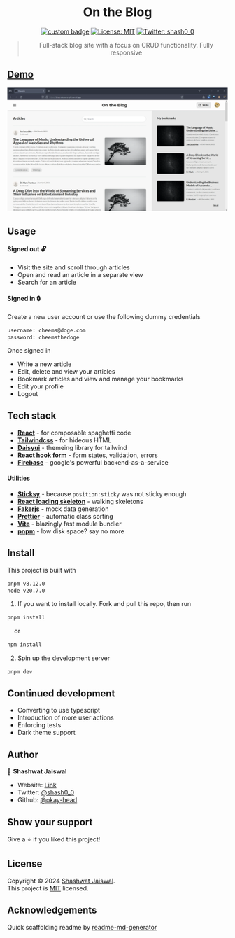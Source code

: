 <h1 align="center">On the Blog</h1>
<p align="center">
<a href="https://makeapullrequest.com/" target="_blank"><img alt="custom badge" src="https://img.shields.io/badge/PRs-welcome-brightgreen.svg?style=flat-plastic" /></a>
    <a href="/LICENSE" target="_blank">
    <img alt="License: MIT" src="https://img.shields.io/badge/License-MIT-yellow.svg" /></a>
  <a href="https://twitter.com/shash0_0" target="_blank">
    <img alt="Twitter: shash0_0" src="https://img.shields.io/twitter/follow/shash0_0.svg?style=social" />
  </a>
</p>

> <p align="center">Full-stack blog site with a focus on CRUD functionality. Fully responsive</p>

## [Demo](blog-site-ecru-phi.vercel.app/)

![Site snapshot](./public/assets/Blog-site-snapshot.webp)


## Usage

#### Signed out 🔓
- Visit the site and scroll through articles
- Open and read an article in a separate view
- Search for an article

#### Signed in 🔒

Create a new user account or use the following dummy credentials
```
username: cheems@doge.com
password: cheemsthedoge
```
Once signed in
- Write a new article
- Edit, delete and view your articles
- Bookmark articles and view and manage your bookmarks
- Edit your profile
- Logout

## Tech stack 

- **[React](https://react.dev/)** - for composable spaghetti code
- **[Tailwindcss](https://tailwindcss.com/)** - for hideous HTML
- **[Daisyui](https://daisyui.com/)** - themeing library for tailwind
- **[React hook form](https://react-hook-form.com/)** - form states, validation, errors
- **[Firebase](https://firebase.google.com/)** - google's powerful backend-as-a-service

#### Utilities

- **[Sticksy](https://sticksy.js.org/)** - because `position:sticky` was not sticky enough
- **[React loading skeleton](https://www.npmjs.com/package/react-loading-skeleton)** - walking skeletons
- **[Fakerjs](https://prettier.io/)** - mock data generation
- **[Prettier](https://prettier.io/)** - automatic class sorting
- **[Vite](https://vitejs.dev/guide/why.html)** - blazingly fast module bundler
- **[pnpm](https://pnpm.io/)** - low disk space? say no more



## Install

This project is built with 
```
pnpm v8.12.0
node v20.7.0
``````

1. If you want to install locally.
Fork and pull this repo, then run

```sh
pnpm install
```
&nbsp;&nbsp;&nbsp;&nbsp;or
```sh
npm install
```
2. Spin up the development server

```sh
pnpm dev
``````

## Continued development
- Converting to use typescript
- Introduction of more user actions
- Enforcing tests
- Dark theme support

## Author

👤 **Shashwat Jaiswal**

* Website: [Link](okay-head.netlify.app)
* Twitter: [@shash0\_0](https://twitter.com/shash0\_0)
* Github: [@okay-head](https://github.com/okay-head)

## Show your support

Give a ⭐️ if you liked this project!

## License

Copyright © 2024 [Shashwat Jaiswal](https://github.com/okay-head).<br />
This project is [MIT](/LICENSE) licensed.

##  Acknowledgements
Quick scaffolding readme by [readme-md-generator](https://github.com/kefranabg/readme-md-generator)
